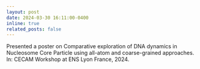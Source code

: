 ```yaml
---
layout: post
date: 2024-03-30 16:11:00-0400
inline: true
related_posts: false
---
```


Presented a poster on Comparative exploration of DNA dynamics in Nucleosome Core Particle using all-atom and
coarse-grained approaches. In: CECAM Workshop at ENS Lyon France, 2024.
